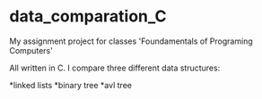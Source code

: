 data_comparation_C
==================

My assignment project for classes 'Foundamentals of Programing Computers' 

All written in C. I compare three different data structures:

  *linked lists
  *binary tree 
  *avl tree
  
